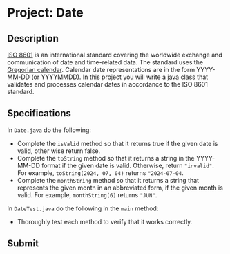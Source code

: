 # Project: Date
## Description
[ISO 8601](https://en.wikipedia.org/wiki/ISO_8601) is an international standard covering the worldwide exchange and communication of date and time-related data. The standard uses the [Gregorian calendar](https://en.wikipedia.org/wiki/Gregorian_calendar). Calendar date representations are in the form YYYY-MM-DD (or YYYYMMDD).
In this project you will write a java class that validates and processes calendar dates in accordance to the ISO 8601 standard.
## Specifications
In `Date.java` do the following:
- Complete the `isValid` method so that it returns true if the given date is valid, other wise return false.
- Complete the `toString` method so that it returns a string in the YYYY-MM-DD format if the given date is valid. Otherwise, return `"invalid"`. For example, `toString(2024, 07, 04)` returns `"2024-07-04`.
- Complete the `monthString` method so that it returns a string that represents the given month in an abbreviated form, if the given month is valid. For example, `monthString(6)` returns `"JUN"`.

In `DateTest.java` do the following in the `main` method:
- Thoroughly test each method to verify that it works correctly.
## Submit
